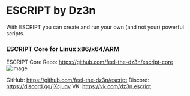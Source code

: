 # ESCRIPT by Dz3n
With ESCRIPT you can create and run your own (and not your) powerful scripts. 

### ESCRIPT Core for Linux x86/x64/ARM
ESCRIPT Core Repo: https://github.com/feel-the-dz3n/escript-core
![image](https://user-images.githubusercontent.com/25367511/47752153-5ee6e800-dc9c-11e8-9d15-0dbfed090346.png)

GitHub: https://github.com/feel-the-dz3n/escript
Discord: https://discord.gg/jXcjuqv
VK: https://vk.com/dz3n.escript
